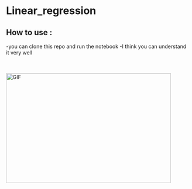 # Linear_regression

## How to use :

 -you can clone this repo and run the notebook 
 -I think you can understand it very well
<br /> 
<br /> 
<br /> 

 <img align="left" alt="GIF" src="https://github.com/HotuRam/Linear_regression/blob/main/images/code.gif?raw=true" width="450" height="300" />
